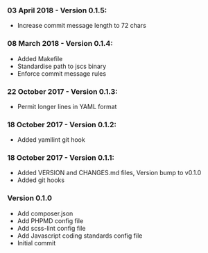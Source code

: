 ### 03 April 2018 - Version 0.1.5:
 - Increase commit message length to 72 chars

### 08 March 2018 - Version 0.1.4:
 - Added Makefile
 - Standardise path to jscs binary
 - Enforce commit message rules

### 22 October 2017 - Version 0.1.3:
 - Permit longer lines in YAML format

### 18 October 2017 - Version 0.1.2:
 - Added yamllint git hook

### 18 October 2017 - Version 0.1.1:
 - Added VERSION and CHANGES.md files, Version bump to v0.1.0
 - Added git hooks

### Version 0.1.0
 - Add composer.json
 - Add PHPMD config file
 - Add scss-lint config file
 - Add Javascript coding standards config file
 - Initial commit

